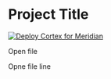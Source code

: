 # Project Title

[![Deploy Cortex for Meridian](https://gstatic.com/cloudssh/images/open-btn.svg)](https://ssh.cloud.google.com/cloudshell/editor?cloudshell_git_repo=https://github.com/mpeder/oneclickdeploytest.git)



<walkthrough-editor-open-file filePath="config.json">Open file</walkthrough-editor-open-file>

<walkthrough-editor-select-line filePath="config.json" startLine="10" endLine="12">Opne file line</walkthrough-editor-select-line>

<walkthrough-project-setup billing=true></walkthrough-project-setup>

<walkthrough-enable-apis apis="bigquery.googleapis.com"></walkthrough-enable-apis>